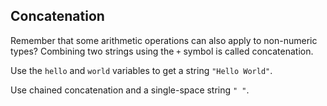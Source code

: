## Concatenation

Remember that some arithmetic operations can also apply to non-numeric types?
Combining two strings using the `+` symbol is called concatenation.  
  
Use the `hello` and `world` variables to get a string `"Hello World"`.  

<div class='hint'>Use chained concatenation and a single-space string <code>" "</code>.</div>
